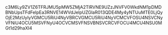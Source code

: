 c3M6Ly9ZV1Z6TFRJMU5pMW5ZMjA2TlRVNE9UZzJNVFV0WkdNM1pDMDBNbUpsTFdFelpEa3RNVE14WVdJelpUZGlaR013QDE4My4yNTUuMTE0LjQyOjE2MzUyIyVGMCU5RiU4NyVBRCVGMCU5RiU4NyVCMCVFOSU4NSVCNyVFNiU4OCU5MSVFNyU4OCVCMSVFNSVBNSVCRCVFOCU4MCU4NSU0MGt1d29haXI4
